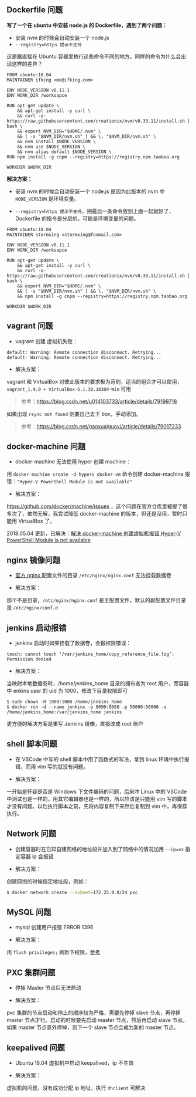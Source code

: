 ## Dockerfile 问题

**写了一个在 ubuntu 中安装 node.js 的 Dockerfile，遇到了两个问题：**

- 安装 nvm 的时候会自动安装一个 node.js
- `--registry=https 提示不支持`

这是跟直接在 Ubuntu 容器里执行这些命令不同的地方。同样的命令为什么会出现这样的差异？

```
FROM ubuntu:18.04
MAINTAINER ifking <me@ifking.com>

ENV NODE_VERSION v8.11.1
ENV WORK_DIR /worksapce

RUN apt-get update \
    && apt-get install -y curl \
    && curl -o- https://raw.githubusercontent.com/creationix/nvm/v0.33.11/install.sh | bash \
    && export NVM_DIR="$HOME/.nvm" \
    && [ -s "$NVM_DIR/nvm.sh" ] && \. "$NVM_DIR/nvm.sh" \
    && nvm install $NODE_VERSION \
    && nvm use $NODE_VERSION \
    && nvm alias default $NODE_VERSION \
RUN npm install -g cnpm --registry=https://registry.npm.taobao.org

WORKDIR $WORK_DIR
```

**解决方案：**

- 安装 nvm 的时候会自动安装一个 node.js 是因为此版本的 nvm 中 `NODE_VERSION` 是环境变量。

- `--registry=https 提示不支持`，把最后一条命令放到上面一起就好了，Dockerfile 的指令是分层的，可能是环境变量的问题。

```
FROM ubuntu:18.04
MAINTAINER stormxing <stormxing@foxmail.com>

ENV NODE_VERSION v8.11.1
ENV WORK_DIR /worksapce

RUN apt-get update \
    && apt-get install -y curl \
    && curl -o- https://raw.githubusercontent.com/creationix/nvm/v0.33.11/install.sh | bash \
    && export NVM_DIR="$HOME/.nvm" \
    && [ -s "$NVM_DIR/nvm.sh" ] && \. "$NVM_DIR/nvm.sh" \
    && npm install -g cnpm --registry=https://registry.npm.taobao.org

WORKDIR $WORK_DIR
```

## vagrant 问题

- vagrant 创建 虚拟机失败：

```
default: Warning: Remote connection disconnect. Retrying...
default: Warning: Remote connection disconnect. Retrying...
```

- 解决方案：

vagrant 和 VirtualBox 对彼此版本的要求极为苛刻，适当的组合才可以使用，`vagrant_1.9.0 + VirtualBox-5.1.30.18389-Win` 可用

>参考：https://blog.csdn.net/u014103733/article/details/79199718

如果出现 `rsync not found` 则要自己去下 box，手动添加。

>参考：https://blog.csdn.net/gaoxuaiguoyi/article/details/79017233

## docker-machine 问题

- docker-machine 无法使用 hyper 创建 machine：

用 `docker-machine create -d hyperv docker-vm` 命令创建 docker-machine 报错：`"Hyper-V PowerShell Module is not available"`

- 解决方案：

https://github.com/docker/machine/issues ，这个问题在官方仓库里被提了很多次了，依然无解，我尝试降低 docker-machine 的版本，但还是没用，暂时只能用 VirtualBox 了。

2018.05.04 更新，已解决：[解决 docker-machine 创建虚拟机报错 Hyper-V PowerShell Module is not available](https://stormxing.com/posts/docker-p1/)

## nginx 镜像问题

- [官方 nginx ](https://hub.docker.com/_/nginx/)配置文件的目录 `/etc/nginx/nginx.conf` 无法挂载数据卷

- 解决方案：

那个不是目录，`/etc/nginx/nginx.conf` 是主配置文件，默认的副配置文件目录是 `/etc/nginx/conf.d`

## jenkins 启动报错

- jenkins 启动时如果挂载了数据卷，会报权限错误：

```
touch: cannot touch ‘/var/jenkins_home/copy_reference_file.log’: Permission denied
```

- 解决方案：

当映射本地数据卷时，/home/jenkins_home 目录的拥有者为 root 用户，而容器中 enkins user 的 uid 为 1000，修改下目录权限即可

```
$ sudo chown -R 1000:1000 /home/jenkins_home
$ docker run -d --name jenkins -p 8090:8080 -p 50000:50000 -v /home/jenkins_home:/var/jenkins_home jenkins
```

更方便的解决方案是重写 Jenkins 镜像，直接改成 root 账户

## shell 脚本问题

- 在 VSCode 中写的 shell 脚本中用了函数式的写法，拿到 linux 环境中执行报错，而用 vim 写的就没有问题。

- 解决方案：

一开始是怀疑是否是 Windows 下文件编码的问题，后来咋 Linux 中的 VSCode 中测试也是一样的，用其它编辑器也是一样的，所以应该是只能用 vim 写的脚本才没有问题。以后执行脚本之前，先将内容复制下来然后复制到 vim 中，再保存执行。

## Network 问题

- 创建容器时在已知自建网络的地址段并加入到了网络中的情况加用 `--ip=xx` 指定容器 ip 会报错

- 解决方案：

创建网络的时候指定地址段，例如：

```sh
$ docker network create --subnet=172.25.0.0/24 pxc
```

## MySQL 问题

- mysql 创建用户报错 ERROR 1396

- 解决方案：

用 `flush privileges;` 刷新下权限，[参考](https://blog.csdn.net/u011575570/article/details/51438841)

## PXC 集群问题

- 停掉 Master 节点后无法启动

- 解决方案：

pxc 集群的节点启动和停止的顺序较为严格，需要先停掉 slave 节点，再停掉 master 节点才行。启动的时候要先启动 master 节点，然后再启动 slave 节点。如果 master 节点意外停掉，则下一个 slave 节点会成为新的 master 节点。

## keepalived 问题

- Ubuntu 18.04 虚拟机中启动 keepalived，ip 不生效

- 解决方案：

虚拟机的问题，没有成功分配 ip 地址，执行 `dhclient` 可解决